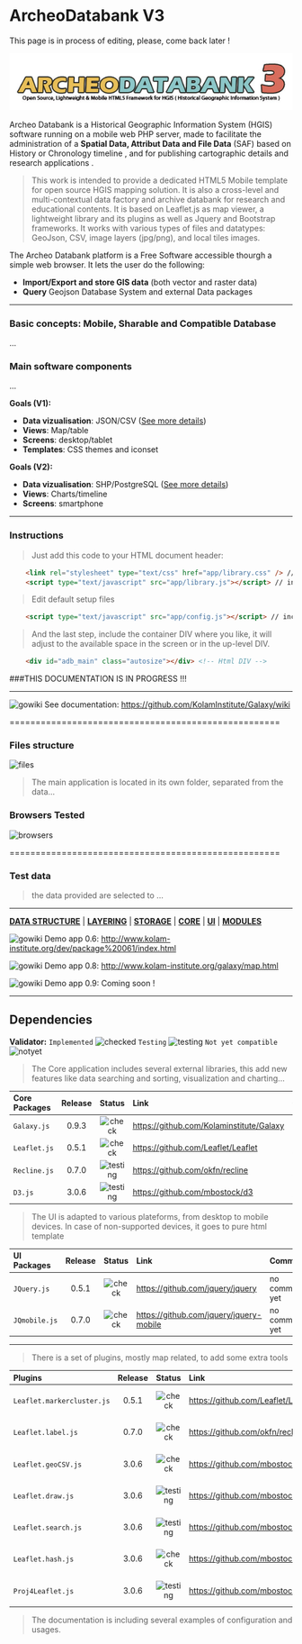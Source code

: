 # ArcheoDatabank V3

This page is in process of editing, please, come back later !

![logo](https://github.com/KoreTeknology/ArcheoDatabank/blob/master/logo3.jpg)


Archeo Databank is a Historical Geographic Information System (HGIS) software running on a mobile web PHP server, made to facilitate the administration of a <b>Spatial Data, Attribut Data and File Data</b> (SAF) based on History or Chronology timeline , and for publishing cartographic details and research applications .

> This work is intended to provide a dedicated HTML5 Mobile template for open source HGIS mapping solution. 
It is also a cross-level and multi-contextual data factory and archive databank for research and educational contents.
> It is based on Leaflet.js as map viewer, a lightweight library and its plugins as well as Jquery and Bootstrap frameworks. It works with various types of files and datatypes: GeoJson, CSV, image layers (jpg/png), and local tiles images. 

The Archeo Databank platform is a Free Software accessible thourgh a simple web browser. It lets the user do the following:

 * <b>Import/Export and store GIS data</b> (both vector and raster data)
 * <b>Query</b> Geojson Database System and external Data packages

***

<h3>Basic concepts: Mobile, Sharable and Compatible Database</h3>

...

<h3>Main software components</h3>

...

**Goals (V1):**
* **Data vizualisation**: JSON/CSV ([See more details](https://github.com/KolamInstitute/Galaxy-/wiki/GeoJson-specifications))
* **Views**: Map/table
* **Screens**: desktop/tablet
* **Templates**: CSS themes and iconset

**Goals (V2):**
* **Data vizualisation**: SHP/PostgreSQL ([See more details](https://github.com/KolamInstitute/Galaxy-/wiki/GeoJson-specifications))
* **Views**: Charts/timeline
* **Screens**: smartphone

***

### Instructions ###

> Just add this code to your HTML document header:

```html
    <link rel="stylesheet" type="text/css" href="app/library.css" /> // UI design
    <script type="text/javascript" src="app/library.js"></script> // include dependencies
```
> Edit default setup files

```html
    <script type="text/javascript" src="app/config.js"></script> // include dependencies
```

> And the last step, include the container DIV where you like, it will adjust 
to the available space in the screen or in the up-level DIV.


```html
    <div id="adb_main" class="autosize"></div> <!-- Html DIV -->
```

###THIS DOCUMENTATION IS IN PROGRESS !!!

***

![gowiki](http://www.vpul.upenn.edu/gic/images/arrow2.gif)   See documentation: https://github.com/KolamInstitute/Galaxy/wiki

====================================================

### Files structure ###

![files](http://www.kolam-institute.org/galaxy/Files_Git.jpg)

> The main application is located in its own folder, separated from the data...

### Browsers Tested ###

![browsers](http://www.webapptesting.com/wp-content/uploads/2012/12/Mobile-Browsers.jpg)

====================================================

### Test data ###

> the data provided are selected to ...

* * *
[**DATA STRUCTURE**](https://github.com/KolamInstitute/Galaxy-/wiki/Development-plan) | [**LAYERING**](https://github.com/KolamInstitute/Galaxy-/wiki/Development-plan) | [**STORAGE**](https://github.com/KolamInstitute/Galaxy-/wiki/Development-plan) | [**CORE**](https://github.com/KolamInstitute/Galaxy-/wiki/Development-plan) | [**UI**](https://github.com/KolamInstitute/Galaxy-/wiki/Development-plan) | [**MODULES**](https://github.com/KolamInstitute/Galaxy-/wiki/Development-plan)

![gowiki](http://www.vpul.upenn.edu/gic/images/arrow2.gif)   Demo app 0.6: http://www.kolam-institute.org/dev/package%20061/index.html

![gowiki](http://www.vpul.upenn.edu/gic/images/arrow2.gif)   Demo app 0.8: http://www.kolam-institute.org/galaxy/map.html

![gowiki](http://www.vpul.upenn.edu/gic/images/arrow2.gif)   Demo app 0.9: Coming soon !
* * *


Dependencies 
------------

**Validator:** 
`Implemented` ![checked](http://www.digium.com/sites/digium/files/icon-green-check.png)
`Testing` ![testing](http://www.onlinecjc.ca/webfiles/images/icons/cog_add.png)
`Not yet compatible` ![notyet](http://www.whosarrested.com/images/error.png)

> The Core application includes several external libraries, 
this add new features like data searching and sorting, visualization and charting...

| Core Packages| Release | Status  | Link | Comments |
|:-------------|:-------:|:-------:|:-----|:---------|
| `Galaxy.js`  |0.9.3    |![check](http://www.digium.com/sites/digium/files/icon-green-check.png) | https://github.com/Kolaminstitute/Galaxy | UI engine |
| `Leaflet.js` |0.5.1    |![check](http://www.digium.com/sites/digium/files/icon-green-check.png) | https://github.com/Leaflet/Leaflet| Map view engine |
| `Recline.js` |0.7.0    |![testing](http://www.onlinecjc.ca/webfiles/images/icons/cog_add.png)   | https://github.com/okfn/recline | Data bind engine |
| `D3.js`      |3.0.6    |![testing](http://www.onlinecjc.ca/webfiles/images/icons/cog_add.png)   | https://github.com/mbostock/d3 | Data view engine |

> The UI is adapted to various plateforms, from desktop to mobile devices. In case of non-supported devices, it goes
to pure html template

| UI Packages  | Release | Status  | Link | Comments |
|:-------------|:-------:|:-------:|:-----|:---------|
| `JQuery.js` |0.5.1     |![check](http://www.digium.com/sites/digium/files/icon-green-check.png) | https://github.com/jquery/jquery | no comments yet |
| `JQmobile.js` |0.7.0   |![check](http://www.digium.com/sites/digium/files/icon-green-check.png) | https://github.com/jquery/jquery-mobile | no comments yet |

***

> There is a set of plugins, mostly map related, to add some extra tools

| Plugins                    | Release | Status  | Link | Comments |
|:---------------------------|:-------:|:-------:|:-----|:---------|
| `Leaflet.markercluster.js` |0.5.1    |![check](http://www.digium.com/sites/digium/files/icon-green-check.png) | https://github.com/Leaflet/Leaflet| no comments yet |
| `Leaflet.label.js`         |0.7.0    |![check](http://www.digium.com/sites/digium/files/icon-green-check.png) | https://github.com/okfn/recline | no comments yet |
| `Leaflet.geoCSV.js`        |3.0.6    |![check](http://www.digium.com/sites/digium/files/icon-green-check.png) | https://github.com/mbostock/d3 | no comments yet |
| `Leaflet.draw.js`          |3.0.6    |![testing](http://www.onlinecjc.ca/webfiles/images/icons/cog_add.png) | https://github.com/mbostock/d3 | no comments yet |
| `Leaflet.search.js`        |3.0.6    |![testing](http://www.onlinecjc.ca/webfiles/images/icons/cog_add.png) | https://github.com/mbostock/d3 | no comments yet |
| `Leaflet.hash.js`          |3.0.6    |![check](http://www.digium.com/sites/digium/files/icon-green-check.png) | https://github.com/mbostock/d3 | no comments yet |
| `Proj4Leaflet.js`          |3.0.6    |![testing](http://www.onlinecjc.ca/webfiles/images/icons/cog_add.png) | https://github.com/mbostock/d3 | no comments yet |

> The documentation is including several examples of configuration and usages.

